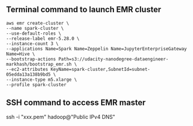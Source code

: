 ## Terminal command to launch EMR cluster

```
aws emr create-cluster \
--name spark-cluster \
--use-default-roles \
--release-label emr-5.28.0 \
--instance-count 3 \
--applications Name=Spark Name=Zeppelin Name=JupyterEnterpriseGateway Name=Hive \
--bootstrap-actions Path=s3://udacity-nanodegree-dataengineer-markhash/bootstrap_emr.sh \
--ec2-attributes KeyName=spark-cluster,SubnetId=subnet-05edda13a138b9bd5 \
--instance-type m5.xlarge \
--profile spark-cluster
```

## SSH command to access EMR master
ssh -i "xxx.pem" hadoop@"Public IPv4 DNS"

